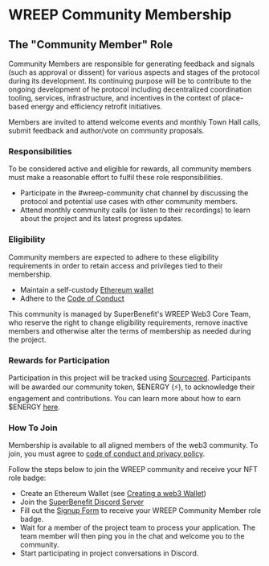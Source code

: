 # WREEP Community Membership

## The "Community Member" Role

Community Members are responsible for generating feedback and signals (such as approval or dissent) for various aspects and stages of the protocol during its development. Its continuing purpose will be to contribute to the ongoing development of he protocol including decentralized coordination tooling, services, infrastructure, and incentives in the context of place-based energy and efficiency retrofit initiatives.

Members are invited to attend welcome events and monthly Town Hall calls, submit feedback and author/vote on community proposals.

### Responsibilities

To be considered active and eligible for rewards, all community members must make a reasonable effort to fulfil these role responsibilities.

* Participate in the #wreep-community chat channel by discussing the protocol and potential use cases with other community members.
* Attend monthly community calls (or listen to their recordings) to learn about the project and its latest progress updates.

### Eligibility

Community members are expected to adhere to these eligibility requirements in order to retain access and privileges tied to their membership.

* Maintain a self-custody [Ethereum wallet](guides/wallets.md)
* Adhere to the [Code of Conduct](../CODE\_OF\_CONDUCT.md)

This community is managed by SuperBenefit's WREEP Web3 Core Team, who reserve the right to change eligibility requirements, remove inactive members and otherwise alter the terms of membership as needed during the project.

### Rewards for Participation

Participation in this project will be tracked using [Sourcecred](https://github.com/superbenefit/sourcecred). Participants will be awarded our community token, $ENERGY (⚡), to acknowledge their engagement and contributions. You can learn more about how to earn $ENERGY [here](token.md).

### How To Join

Membership is available to all aligned members of the web3 community. To join, you must agree to [code of conduct and privacy policy](../code\_of\_conduct.md).

Follow the steps below to join the WREEP community and receive your NFT role badge:

* Create an Ethereum Wallet (see [Creating a web3 Wallet](guides/wallets.md))
* Join the [SuperBenefit Discord Server](https://discord.gg/6mDepqjgh2)
* Fill out the [Signup Form](https://wreep.deform.cc/community-signup) to receive your WREEP Community Member role badge.
* Wait for a member of the project team to process your application. The team member will then ping you in the chat and welcome you to the community.
* Start participating in project conversations in Discord.
